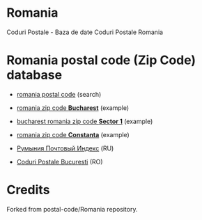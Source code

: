 # Romania
Coduri Postale - Baza de date Coduri Postale Romania

# Romania postal code (Zip Code) database

- [romania postal code](https://ro.postcode.one/en) (search)
- [romania zip code **Bucharest**](https://ro.postcode.one/en/coduri-postale/Bucuresti/Bucuresti) (example)
- [bucharest romania zip code **Sector 1**](https://ro.postcode.one/en/coduri-postale/district/Sector_1) (example)
- [romania zip code **Constanta**](https://ro.postcode.one/en/coduri-postale/Constanta/Constanta) (example)

- [Румыния Почтовый Индекс](https://ro.postcode.one/ru/coduri-postale/Bucuresti/Bucuresti) (RU)
- [Coduri Postale Bucuresti](https://ro.postcode.one/coduri-postale/Bucuresti/Bucuresti) (RO)

# Credits

Forked from postal-code/Romania repository.

